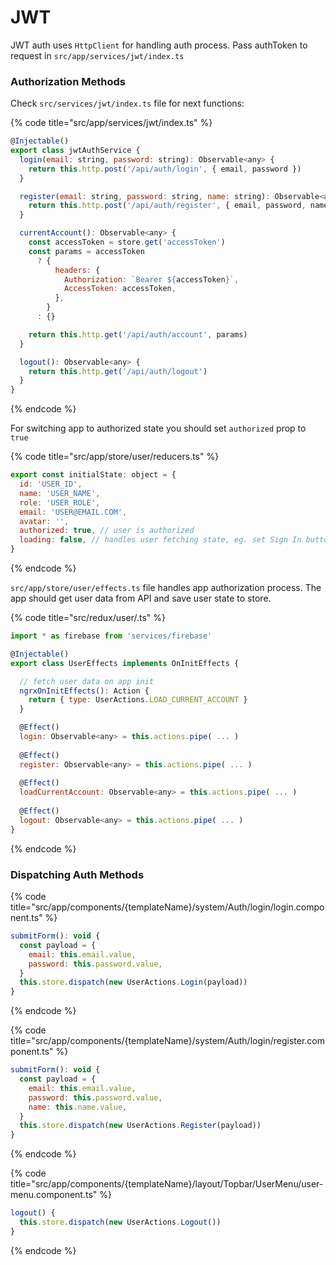 # JWT

JWT auth uses `HttpClient` for handling auth process. Pass authToken to request in `src/app/services/jwt/index.ts`

### Authorization Methods

Check `src/services/jwt/index.ts`  file for next functions:

{% code title="src/app/services/jwt/index.ts" %}
```javascript
@Injectable()
export class jwtAuthService {
  login(email: string, password: string): Observable<any> {
    return this.http.post('/api/auth/login', { email, password })
  }

  register(email: string, password: string, name: string): Observable<any> {
    return this.http.post('/api/auth/register', { email, password, name })
  }

  currentAccount(): Observable<any> {
    const accessToken = store.get('accessToken')
    const params = accessToken
      ? {
          headers: {
            Authorization: `Bearer ${accessToken}`,
            AccessToken: accessToken,
          },
        }
      : {}

    return this.http.get('/api/auth/account', params)
  }

  logout(): Observable<any> {
    return this.http.get('/api/auth/logout')
  }
}
```
{% endcode %}

 For switching app to authorized state you should set `authorized` prop to `true`

{% code title="src/app/store/user/reducers.ts" %}
```javascript
export const initialState: object = {
  id: 'USER_ID',
  name: 'USER_NAME',
  role: 'USER_ROLE',
  email: 'USER@EMAIL.COM',
  avatar: '',
  authorized: true, // user is authorized
  loading: false, // handles user fetching state, eg. set Sign In button to loading state
}
```
{% endcode %}

`src/app/store/user/effects.ts` file handles app authorization process. The app should get user data from API and save user state to store.

{% code title="src/redux/user/.ts" %}
```javascript
import * as firebase from 'services/firebase'

@Injectable()
export class UserEffects implements OnInitEffects {

  // fetch user data on app init
  ngrxOnInitEffects(): Action {
    return { type: UserActions.LOAD_CURRENT_ACCOUNT }
  }

  @Effect()
  login: Observable<any> = this.actions.pipe( ... )
  
  @Effect()
  register: Observable<any> = this.actions.pipe( ... )
    
  @Effect()
  loadCurrentAccount: Observable<any> = this.actions.pipe( ... )
  
  @Effect()
  logout: Observable<any> = this.actions.pipe( ... )
}
```
{% endcode %}

### Dispatching Auth Methods

{% code title="src/app/components/{templateName}/system/Auth/login/login.component.ts" %}
```javascript
submitForm(): void {
  const payload = {
    email: this.email.value,
    password: this.password.value,
  }
  this.store.dispatch(new UserActions.Login(payload))
}
```
{% endcode %}

{% code title="src/app/components/{templateName}/system/Auth/login/register.component.ts" %}
```javascript
submitForm(): void {
  const payload = {
    email: this.email.value,
    password: this.password.value,
    name: this.name.value,
  }
  this.store.dispatch(new UserActions.Register(payload))
}
```
{% endcode %}

{% code title="src/app/components/{templateName}/layout/Topbar/UserMenu/user-menu.component.ts" %}
```javascript
logout() {
  this.store.dispatch(new UserActions.Logout())
}
```
{% endcode %}

